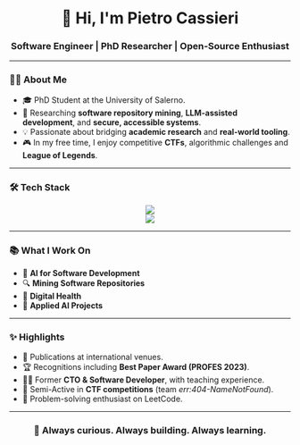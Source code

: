 <!-- Header -->
<h1 align="center">👋 Hi, I'm Pietro Cassieri</h1>
<h3 align="center">Software Engineer | PhD Researcher | Open-Source Enthusiast</h3>

---

<!-- About Me -->
### 🧑‍💻 About Me
- 🎓 PhD Student at the University of Salerno.  
- 🔬 Researching **software repository mining**, **LLM-assisted development**, and **secure, accessible systems**.    
- 💡 Passionate about bridging **academic research** and **real-world tooling**.
- 🎮 In my free time, I enjoy competitive **CTFs**, algorithmic challenges and **League of Legends**.  

---

<!-- Tech Stack -->
### 🛠️ Tech Stack
<p align="center">
  <!-- Languages -->
  <img src="https://skillicons.dev/icons?i=java,python,cpp,mysql,php,unity" />
  <br/>
  <!-- Frameworks & Tools -->
  <img src="https://skillicons.dev/icons?i=idea,pycharm,hibernate,maven,git,linux" />
</p>

---

<!-- Research & Development -->
### 📚 What I Work On
- 🧠 **AI for Software Development**
- 🔍 **Mining Software Repositories**  
- 🏥 **Digital Health**  
- 🎲 **Applied AI Projects**  

---

<!-- Highlights -->
### ✨ Highlights
- 📖 Publications at international venues.  
- 🏆 Recognitions including **Best Paper Award (PROFES 2023)**.  
- 👨‍🏫 Former **CTO & Software Developer**, with teaching experience.  
- 🎯 Semi-Active in **CTF competitions** (team *err:404-NameNotFound*).  
- 🧩 Problem-solving enthusiast on LeetCode.  


---

<!-- Footer -->
<h3 align="center">🌱 Always curious. Always building. Always learning.</h3>
